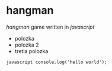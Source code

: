 # hangman
*hangman* game written in _javascript_

* polozka
* polozka 2
* tretia polozka

`javascript
console.log('hello world');
`
